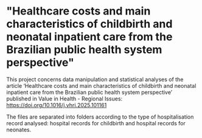 # "Healthcare costs and main characteristics of childbirth and neonatal inpatient care from the Brazilian public health system perspective"
This project concerns data manipulation and statistical analyses of the article ‘Healthcare costs and main characteristics of childbirth and neonatal inpatient care from the Brazilian public health system perspective’ published in Value in Health - Regional Issues: https://doi.org/10.1016/j.vhri.2025.101161

The files are separated into folders according to the type of hospitalisation record analysed: hospital records for childbirth and hospital records for neonates.
